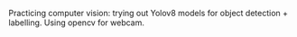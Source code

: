Practicing computer vision: trying out Yolov8 models for object detection + labelling. Using opencv for webcam. 